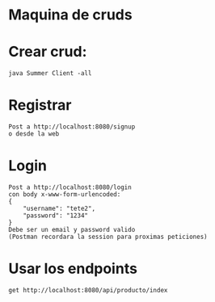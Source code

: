 # Maquina de cruds

# Crear crud:

    java Summer Client -all

# Registrar

    Post a http://localhost:8080/signup
    o desde la web

# Login

    Post a http://localhost:8080/login
    con body x-www-form-urlencoded:
    {
        "username": "tete2",
        "password": "1234"
    }
    Debe ser un email y password valido
    (Postman recordara la session para proximas peticiones)

# Usar los endpoints

    get http://localhost:8080/api/producto/index



